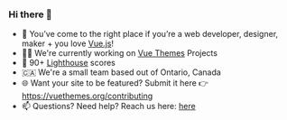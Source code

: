 ### Hi there 👋 

- 💚 You’ve come to the right place if you’re a web developer, designer, maker + you love [Vue.js](https://github.com/vuejs)!
- 👩‍💻 We're currently working on [Vue Themes](https://github.com/vuethemes) Projects
- 🚀 90+ [Lighthouse](https://developers.google.com/web/tools/lighthouse) scores
- 🇨🇦 We're a small team based out of Ontario, Canada
- 🌐 Want your site to be featured? Submit it here 👉 https://vuethemes.org/contributing
- 📫 Questions? Need help? Reach us here: [here](mailto:yourfriends@vuethemes.org) 


